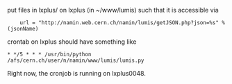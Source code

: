put files in lxplus/ on lxplus (in ~/www/lumis) such that it is accessible via
```
    url = "http://namin.web.cern.ch/namin/lumis/getJSON.php?json=%s" % (jsonName)
```
crontab on lxplus should have something like
```
* */5 * * * /usr/bin/python /afs/cern.ch/user/n/namin/www/lumis/lumis.py
```

Right now, the cronjob is running on lxplus0048.

